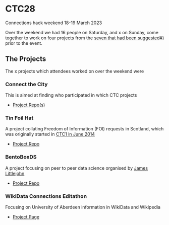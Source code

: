 # CTC28
Connections hack weekend 18-19 March 2023

Over the weekend we had 16 people on Saturday, and x on Sunday, come together to work on four projects from the [seven that had been suggested](https://docs.google.com/document/d/1UFoX6XbpXwgT6uAILBGQ4hTM9ygZNPJHFKKkvOu6N2I/view)#) prior to the event. 

## The Projects 
The x projects which attendees worked on over the weekend were 

### Connect the City

This is aimed at finding who participated in which CTC projects

- [Project Repo(s)](https://github.com/CodeTheCity/connect_the_city)

### Tin Foil Hat

A project collating Freedom of Information (FOI) requests in Scotland, which was originally started in [CTC1 in June 2014](http://watty62.co.uk/2014/10/a-scotland-wide-foi-search-facility/)

- [Project Repo](https://github.com/CodeTheCity/tinfoilhat)

### BentoBoxDS

A project focusing on peer to peer data science organised by [James Littlejohn](https://twitter.com/aboynejames)

- [Project Repo](https://github.com/healthscience/bentobox-ds-website)


### WikiData Connections Editathon

Focusing on University of Aberdeen information in WikiData and Wikipedia

- [Project Page](https://outreachdashboard.wmflabs.org/courses/CTC_and_WMUK/CTC28_-_Connections_Editathon_(18_March_2023)/home)


